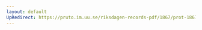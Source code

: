 ```yaml
---
layout: default
UpRedirect: https://pruto.im.uu.se/riksdagen-records-pdf/1867/prot-1867--ak--429/prot-1867--ak--429_031.pdf
---
```

